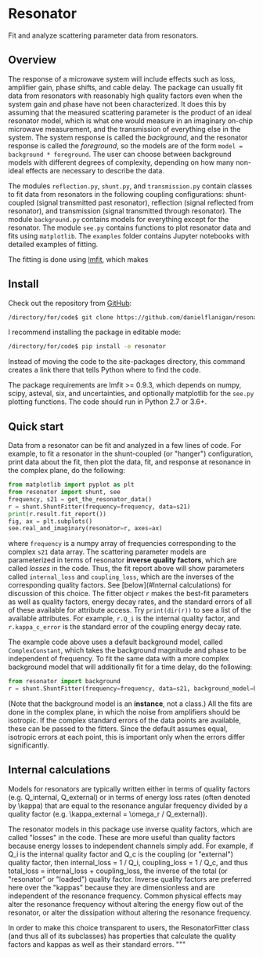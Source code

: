 # Resonator
Fit and analyze scattering parameter data from resonators.

## Overview
The response of a microwave system will include effects such as loss, amplifier gain, phase shifts, and cable delay.
The package can usually fit data from resonators with reasonably high quality factors even when the system gain and phase have not been characterized.
It does this by assuming that the measured scattering parameter is the product of an ideal resonator model, which is what one would measure in an imaginary on-chip microwave measurement, and the transmission of everything else in the system.
The system response is called the *background*, and the resonator response is called the *foreground*, so the models are of the form
`model = background * foreground`.
The user can choose between background models with different degrees of complexity, depending on how many non-ideal effects are necessary to describe the data.

The modules `reflection.py`, `shunt.py`, and `transmission.py` contain classes to fit data from resonators in the following coupling configurations: shunt-coupled (signal transmitted past resonator), reflection (signal reflected from resonator), and transmission (signal transmitted through resonator).
The module `background.py` contains models for everything except for the resonator.
The module `see.py` contains functions to plot resonator data and fits using `matplotlib`.
The `examples` folder contains Jupyter notebooks with detailed examples of fitting.

The fitting is done using [lmfit](https://lmfit.github.io/lmfit-py/), which makes 
## Install
Check out the repository from [GitHub](https://github.com/danielflanigan/resonator):
```bash
/directory/for/code$ git clone https://github.com/danielflanigan/resonator.git
```
I recommend installing the package in editable mode:
```bash
/directory/for/code$ pip install -e resonator
```
Instead of moving the code to the site-packages directory, this command creates a link there that tells Python where to find the code.

The package requirements are lmfit >= 0.9.3, which depends on numpy, scipy, asteval, six, and uncertainties, and optionally matplotlib for the `see.py` plotting functions.
The code should run in Python 2.7 or 3.6+.

## Quick start
Data from a resonator can be fit and analyzed in a few lines of code.
For example, to fit a resonator in the shunt-coupled (or "hanger") configuration, print data about the fit, then plot the data, fit, and response at resonance in the complex plane, do the following:
```python
from matplotlib import pyplot as plt
from resonator import shunt, see
frequency, s21 = get_the_resonator_data()
r = shunt.ShuntFitter(frequency=frequency, data=s21)
print(r.result.fit_report())
fig, ax = plt.subplots()
see.real_and_imaginary(resonator=r, axes=ax)
``` 
where `frequency` is a numpy array of frequencies corresponding to the complex `s21` data array.
The scattering parameter models are parameterized in terms of resonator **inverse quality factors**, which are called *losses* in the code.
Thus, the fit report above will show parameters called `internal_loss` and `coupling_loss`, which are the inverses of the corresponding quality factors. 
See [below](#Internal calculations) for discussion of this choice.
The fitter object `r` makes the best-fit parameters as well as quality factors, energy decay rates, and the standard errors of all of these available for attribute access.
Try `print(dir(r))` to see a list of the available attributes.
For example, `r.Q_i` is the internal quality factor, and `r.kappa_c_error` is the standard error of the coupling energy decay rate. 

The example code above uses a default background model, called `ComplexConstant`, which takes the background magnitude and phase to be independent of frequency.
To fit the same data with a more complex background model that will additionally fit for a time delay, do the following:
```python
from resonator import background
r = shunt.ShuntFitter(frequency=frequency, data=s21, background_model=background.ConstantMagnitudeConstantDelay())
```
(Note that the background model is an **instance**, not a class.)
All the fits are done in the complex plane, in which the noise from amplifiers should be isotropic. If the complex standard errors of the data points are available, these can be passed to the fitters.
Since the default assumes equal, isotropic errors at each point, this is important only when the errors differ significantly.  

## Internal calculations
Models for resonators are typically written either in terms of quality factors (e.g. Q_internal, Q_external) or in terms
of energy loss rates (often denoted by \kappa) that are equal to the resonance angular frequency divided by a quality factor (e.g.
\kappa_external = \omega_r / Q_external)).

The resonator models in this package use inverse quality factors, which are called "losses" in the code.
These are more useful than quality factors because energy losses to independent channels simply add.
For example, if Q_i is the internal quality factor and Q_c is the coupling (or "external") quality factor, then
internal_loss = 1 / Q_i,
coupling_loss = 1 / Q_c,
and thus
total_loss = internal_loss + coupling_loss,
the inverse of the total (or "resonator" or "loaded") quality factor.
Inverse quality factors are preferred here over the "kappas" because they are dimensionless and are independent of the resonance
frequency.
Common physical effects may alter the resonance frequency without altering the energy flow out of the
resonator, or alter the dissipation without altering the resonance frequency.

In order to make this choice transparent to users, the ResonatorFitter class (and thus all of its subclasses) has
properties that calculate the quality factors and kappas as well as their standard errors.
"""
